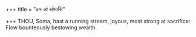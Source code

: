 +++
title = "०१ त्वं सोमासि"

+++
THOU, Soma, hast a running stream, joyous, most strong at sacrifice:  
     Flow bounteously bestowing wealth.